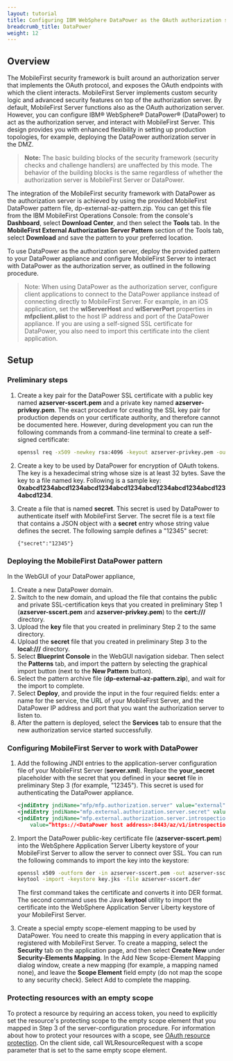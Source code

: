 ```yaml
---
layout: tutorial
title: Configuring IBM WebSphere DataPower as the OAuth authorization server
breadcrumb_title: DataPower
weight: 12
---
```

## Overview
The MobileFirst security framework is built around an authorization server that implements the OAuth protocol, and exposes the OAuth endpoints with which the client interacts. MobileFirst Server implements custom security logic and advanced security features on top of the authorization server. By default, MobileFirst Server functions also as the OAuth authorization server. However, you can configure IBM® WebSphere® DataPower® (DataPower) to act as the authorization server, and interact with MobileFirst Server. This design provides you with enhanced flexibility in setting up production topologies, for example, deploying the DataPower authorization server in the DMZ.

> **Note:** The basic building blocks of the security framework (security checks and challenge handlers) are unaffected by this mode. The behavior of the building blocks is the same regardless of whether the authorization server is MobileFirst Server or DataPower.

The integration of the MobileFirst security framework with DataPower as the authorization server is achieved by using the provided MobileFirst DataPower pattern file, dp-external-az-pattern.zip. You can get this file from the IBM MobileFirst Operations Console: from the console's **Dashboard**, select **Download Center**, and then select the **Tools** tab. In the **MobileFirst External Authorization Server Pattern** section of the Tools tab, select **Download** and save the pattern to your preferred location.

To use DataPower as the authorization server, deploy the provided pattern to your DataPower appliance and configure MobileFirst Server to interact with DataPower as the authorization server, as outlined in the following procedure.

> Note: When using DataPower as the authorization server, configure client applications to connect to the DataPower appliance instead of connecting directly to MobileFirst Server. For example, in an iOS application, set the **wlServerHost** and **wlServerPort** properties in **mfpclient.plist** to the host IP address and port of the DataPower appliance. If you are using a self-signed SSL certificate for DataPower, you also need to import this certificate into the client application.

## Setup
### Preliminary steps
1. Create a key pair for the DataPower SSL certificate with a public key named **azserver-sscert.pem** and a private key named **azserver-privkey.pem**. The exact procedure for creating the SSL key pair for production depends on your certificate authority, and therefore cannot be documented here. However, during development you can run the following commands from a command-line terminal to create a self-signed certificate:

    ```bash
    openssl req -x509 -newkey rsa:4096 -keyout azserver-privkey.pem -out azserver-sscert.pem -days 365 -nodes
    ```
    
2. Create a key to be used by DataPower for encryption of OAuth tokens. The key is a hexadecimal string whose size is at least 32 bytes. Save the key to a file named key. Following is a sample key: **0xabcd1234abcd1234abcd1234abcd1234abcd1234abcd1234abcd1234abcd1234**.

3. Create a file that is named **secret**. This secret is used by DataPower to authenticate itself with MobileFirst Server. The secret file is a text file that contains a JSON object with a **secret** entry whose string value defines the secret. The following sample defines a "12345" secret:

    ```xml
    {"secret":"12345"}
    ```

### Deploying the MobileFirst DataPower pattern
In the WebGUI of your DataPower appliance,

1. Create a new DataPower domain.
2. Switch to the new domain, and upload the file that contains the public and private SSL-certification keys that you created in preliminary Step 1 (**azserver-sscert.pem** and **azserver-privkey.pem**) to the **cert:///** directory.
3. Upload the **key** file that you created in preliminary Step 2 to the same directory.
4. Upload the **secret** file that you created in preliminary Step 3 to the **local:///** directory.
5. Select **Blueprint Console** in the WebGUI navigation sidebar. Then select the **Patterns** tab, and import the pattern by selecting the graphical import button (next to the **New Pattern** button).
6. Select the pattern archive file (**dp-external-az-pattern.zip**), and wait for the import to complete.
7. Select **Deploy**, and provide the input in the four required fields: enter a name for the service, the URL of your MobileFirst Server, and the DataPower IP address and port that you want the authorization server to listen to.
8. After the pattern is deployed, select the **Services** tab to ensure that the new authorization service started successfully.

### Configuring MobileFirst Server to work with DataPower
1. Add the following JNDI entries to the application-server configuration file of your MobileFirst Server (**server.xml**). Replace the **your_secret** placeholder with the secret that you defined in your **secret** file in preliminary Step 3 (for example, "12345"). This secret is used for authenticating the DataPower appliance.

    ```xml
    <jndiEntry jndiName="mfp/mfp.authorization.server" value="external"/>
    <jndiEntry jndiName="mfp.external.authorization.server.secret" value="your_secret"/>
    <jndiEntry jndiName="mfp.external.authorization.server.introspection.url"
        value=“https://<DataPower host address>:8443/az/v1/introspection"/>
    ```
    
2. Import the DataPower public-key certificate file (**azserver-sscert.pem**) into the WebSphere Application Server Liberty keystore of your MobileFirst Server to allow the server to connect over SSL. You can run the following commands to import the key into the keystore:

    ```bash
    openssl x509 -outform der -in azserver-sscert.pem -out azserver-sscert.der
    keytool -import -keystore key.jks -file azserver-sscert.der
    ```
    
    The first command takes the certificate and converts it into DER format. The second command uses the Java **keytool** utility to import the certificate into the WebSphere Application Server Liberty keystore of your MobileFirst Server.
    
3. Create a special empty scope-element mapping to be used by DataPower. You need to create this mapping in every application that is registered with MobileFirst Server. To create a mapping, select the **Security** tab on the application page, and then select **Create New** under **Security-Elements Mapping**. In the Add New Scope-Element Mapping dialog window, create a new mapping (for example, a mapping named none), and leave the **Scope Element** field empty (do not map the scope to any security check). Select Add to complete the mapping.

### Protecting resources with an empty scope
To protect a resource by requiring an access token, you need to explicitly set the resource's protecting scope to the empty scope element that you mapped in Step 3 of the server-configuration procedure. For information about how to protect your resources with a scope, see [OAuth resource protection](../#protecting-resources). On the client side, call WLResourceRequest with a scope parameter that is set to the same empty scope element.

